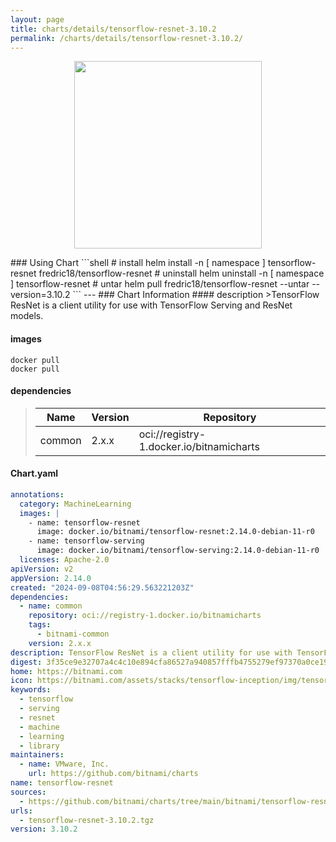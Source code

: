 ```yaml
---
layout: page
title: charts/details/tensorflow-resnet-3.10.2
permalink: /charts/details/tensorflow-resnet-3.10.2/
---
```

<p align="center">
    <img src="https://bitnami.com/assets/stacks/tensorflow-inception/img/tensorflow-inception-stack-220x234.png" width="300px" height="300px">
</p>
### Using Chart
```shell
# install
helm install -n [ namespace ] tensorflow-resnet fredric18/tensorflow-resnet
# uninstall
helm uninstall -n [ namespace ] tensorflow-resnet
# untar
helm pull fredric18/tensorflow-resnet --untar --version=3.10.2
```
---
### Chart Information
#### description
>TensorFlow ResNet is a client utility for use with TensorFlow Serving and ResNet models.
   
#### images
```shell
docker pull 
docker pull 
```
   
#### dependencies
>Name | Version | Repository
>---|---|---
>common | 2.x.x | oci://registry-1.docker.io/bitnamicharts
   
#### Chart.yaml
```yaml
annotations:
  category: MachineLearning
  images: |
    - name: tensorflow-resnet
      image: docker.io/bitnami/tensorflow-resnet:2.14.0-debian-11-r0
    - name: tensorflow-serving
      image: docker.io/bitnami/tensorflow-serving:2.14.0-debian-11-r0
  licenses: Apache-2.0
apiVersion: v2
appVersion: 2.14.0
created: "2024-09-08T04:56:29.563221203Z"
dependencies:
  - name: common
    repository: oci://registry-1.docker.io/bitnamicharts
    tags:
      - bitnami-common
    version: 2.x.x
description: TensorFlow ResNet is a client utility for use with TensorFlow Serving and ResNet models.
digest: 3f35ce9e32707a4c4c10e894cfa86527a940857fffb4755279ef97370a0ce19f
home: https://bitnami.com
icon: https://bitnami.com/assets/stacks/tensorflow-inception/img/tensorflow-inception-stack-220x234.png
keywords:
  - tensorflow
  - serving
  - resnet
  - machine
  - learning
  - library
maintainers:
  - name: VMware, Inc.
    url: https://github.com/bitnami/charts
name: tensorflow-resnet
sources:
  - https://github.com/bitnami/charts/tree/main/bitnami/tensorflow-resnet
urls:
  - tensorflow-resnet-3.10.2.tgz
version: 3.10.2
```
